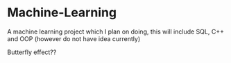 # Machine-Learning
A machine learning project which I plan on doing, this will include SQL, C++ and OOP (however do not have idea currently)


Butterfly effect??
